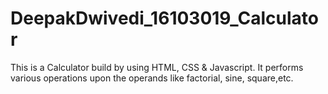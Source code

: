# DeepakDwivedi_16103019_Calculator
This is a Calculator build by using HTML, CSS &amp; Javascript. It performs various operations upon the operands like factorial, sine, square,etc.
